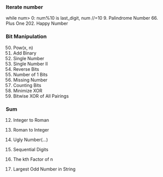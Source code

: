 ### Iterate number
while num> 0: num%10 is last_digit, num //=10
9. Palindrome Number
66. Plus One
202. Happy Number


### Bit Manipulation
50. Pow(x, n)
67. Add Binary
136. Single Number
137. Single Number II
190. Reverse Bits
191. Number of 1 Bits
268. Missing Number
338. Counting Bits
2429. Minimize XOR
2425. Bitwise XOR of All Pairings


### Sum
12. Integer to Roman
13. Roman to Integer




263. Ugly Number(...)
1291. Sequential Digits
1492. The kth Factor of n
1903. Largest Odd Number in String